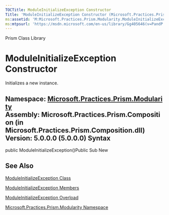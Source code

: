 ```yaml
---
TOCTitle: ModuleInitializeException Constructor
Title: 'ModuleInitializeException Constructor (Microsoft.Practices.Prism.Modularity)'
ms:assetid: 'M:Microsoft.Practices.Prism.Modularity.ModuleInitializeException.\#ctor'
ms:mtpsurl: 'https://msdn.microsoft.com/en-us/library/Gg405646(v=PandP.50)'
---
```


Prism Class Library

ModuleInitializeException Constructor
=====================================

Initializes a new instance.

**Namespace:** [Microsoft.Practices.Prism.Modularity](https://msdn.microsoft.com/n:microsoft.practices.prism.modularity)
**Assembly:** Microsoft.Practices.Prism.Composition (in Microsoft.Practices.Prism.Composition.dll) Version: 5.0.0.0 (5.0.0.0)
Syntax
------

<span id="syntaxToggle"></span>public ModuleInitializeException()Public Sub New

See Also
--------


[ModuleInitializeException Class](https://msdn.microsoft.com/t:microsoft.practices.prism.modularity.moduleinitializeexception)

[ModuleInitializeException Members](https://msdn.microsoft.com/allmembers.t:microsoft.practices.prism.modularity.moduleinitializeexception)

[ModuleInitializeException Overload](https://msdn.microsoft.com/overload:microsoft.practices.prism.modularity.moduleinitializeexception.)

[Microsoft.Practices.Prism.Modularity Namespace](https://msdn.microsoft.com/n:microsoft.practices.prism.modularity)

